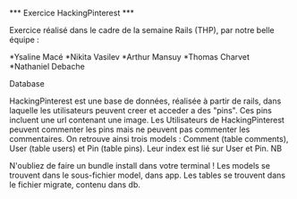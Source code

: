 *** Exercice HackingPinterest ***

Exercice réalisé dans le cadre de la semaine Rails (THP), par notre belle équipe :

*Ysaline Macé
*Nikita Vasilev
*Arthur Mansuy
*Thomas Charvet
*Nathaniel Debache

Database

HackingPinterest est une base de données, réalisée à partir de rails, dans laquelle les utilisateurs peuvent creer et acceder a des "pins". Ces pins incluent une url contenant une image. Les Utilisateurs de HackingPinterest peuvent commenter les pins mais ne peuvent pas commenter les commentaires. On retrouve ainsi trois models : Comment (table comments), User (table users) et Pin (table pins). Leur index est lié sur User et Pin.
NB

N'oubliez de faire un bundle install dans votre terminal ! Les models se trouvent dans le sous-fichier model, dans app. Les tables se trouvent dans le fichier migrate, contenu dans db.
